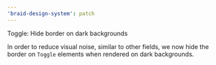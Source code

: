 ```yaml
---
'braid-design-system': patch
---
```


Toggle: Hide border on dark backgrounds

In order to reduce visual noise, similar to other fields, we now hide the border on `Toggle` elements when rendered on dark backgrounds.

